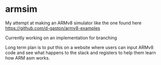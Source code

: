 # armsim
My attempt at making an ARMv8 simulator like the one found here https://github.com/d-gaston/armv8-examples

Currently working on an implementation for branching

Long term plan is to put this on a website where users can input ARMv8 code and see what happens to the stack and registers to help them learn how ARM asm works.
